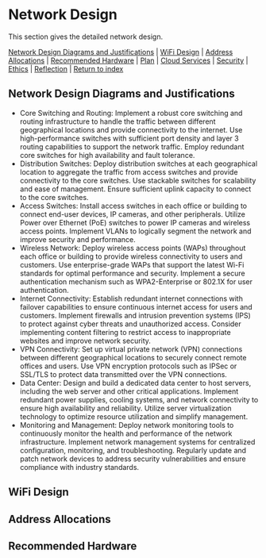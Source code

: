 # Network Design
This section gives the detailed network design.

[Network Design Diagrams and Justifications](#network-design-diagrams-and-justifications) | [WiFi Design](#wifi-design) | [Address Allocations](#address-allocations) | [Recommended Hardware](#recommended-hardware) | [Plan](./plan.md) | [Cloud Services](./cloud.md) | [Security](./security.md) | [Ethics](./ethics.md) | [Reflection](./reflection.md) | [Return to index](./README.md)

## Network Design Diagrams and Justifications
- Core Switching and Routing:
Implement a robust core switching and routing infrastructure to handle the traffic between different geographical locations and provide connectivity to the internet.
Use high-performance switches with sufficient port density and layer 3 routing capabilities to support the network traffic.
Employ redundant core switches for high availability and fault tolerance.
- Distribution Switches:
Deploy distribution switches at each geographical location to aggregate the traffic from access switches and provide connectivity to the core switches.
Use stackable switches for scalability and ease of management.
Ensure sufficient uplink capacity to connect to the core switches.
- Access Switches:
Install access switches in each office or building to connect end-user devices, IP cameras, and other peripherals.
Utilize Power over Ethernet (PoE) switches to power IP cameras and wireless access points.
Implement VLANs to logically segment the network and improve security and performance.
- Wireless Network:
Deploy wireless access points (WAPs) throughout each office or building to provide wireless connectivity to users and customers.
Use enterprise-grade WAPs that support the latest Wi-Fi standards for optimal performance and security.
Implement a secure authentication mechanism such as WPA2-Enterprise or 802.1X for user authentication.
- Internet Connectivity:
Establish redundant internet connections with failover capabilities to ensure continuous internet access for users and customers.
Implement firewalls and intrusion prevention systems (IPS) to protect against cyber threats and unauthorized access.
Consider implementing content filtering to restrict access to inappropriate websites and improve network security.
- VPN Connectivity:
Set up virtual private network (VPN) connections between different geographical locations to securely connect remote offices and users.
Use VPN encryption protocols such as IPSec or SSL/TLS to protect data transmitted over the VPN connections.
- Data Center:
Design and build a dedicated data center to host servers, including the web server and other critical applications.
Implement redundant power supplies, cooling systems, and network connectivity to ensure high availability and reliability.
Utilize server virtualization technology to optimize resource utilization and simplify management.
- Monitoring and Management:
Deploy network monitoring tools to continuously monitor the health and performance of the network infrastructure.
Implement network management systems for centralized configuration, monitoring, and troubleshooting.
Regularly update and patch network devices to address security vulnerabilities and ensure compliance with industry standards.

## WiFi Design

## Address Allocations

## Recommended Hardware
